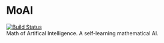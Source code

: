 # MoAI
[![Build Status](https://travis-ci.org/MoAI-Dev-Term/MoAI.svg?branch=master)](https://travis-ci.org/MoAI-Dev-Term/MoAI)  
Math of Artifical Intelligence.
A self-learning mathematical AI.
